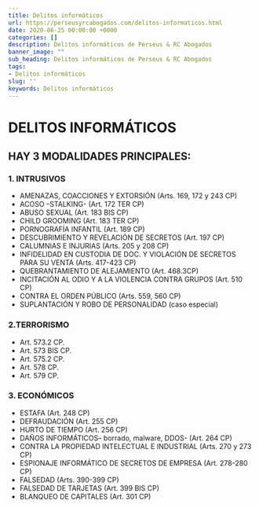 ```yaml
---
title: Delitos informáticos
url: https://perseusyrcabogados.com/delitos-informaticos.html
date: 2020-06-25 00:00:00 +0000
categories: []
description: Delitos informáticos de Perseus & RC Abogados
banner_image: ""
sub_heading: Delitos informáticos de Perseus & RC Abogados
tags:
- Delitos informáticos
slug: ''
keywords: Delitos informáticos
---
```


# DELITOS INFORMÁTICOS

## HAY 3 MODALIDADES PRINCIPALES:

### 1. INTRUSIVOS
- AMENAZAS, COACCIONES Y EXTORSIÓN (Arts. 169, 172 y 243 CP)
- ACOSO –STALKING- (Art. 172 TER CP)
- ABUSO SEXUAL (Art. 183 BIS CP)
- CHILD GROOMING (Art. 183 TER CP)
- PORNOGRAFÍA INFANTIL (Art. 189 CP)
- DESCUBRIMIENTO Y REVELACIÓN DE SECRETOS (Art. 197 CP)
- CALUMNIAS E INJURIAS (Arts. 205 y 208 CP)
- INFIDELIDAD EN CUSTODIA DE DOC. Y VIOLACIÓN DE SECRETOS PARA SU VENTA (Arts. 417-423 CP)
- QUEBRANTAMIENTO DE ALEJAMIENTO (Art. 468.3CP)
- INCITACIÓN AL ODIO Y A LA VIOLENCIA CONTRA GRUPOS (Art. 510 CP)
- CONTRA EL ORDEN PÚBLICO (Arts. 559, 560 CP)
- SUPLANTACIÓN Y ROBO DE PERSONALIDAD (caso especial)

### 2.TERRORISMO
- Art. 573.2 CP.
- Art. 573 BIS CP.
- Art. 575.2 CP.
- Art. 578 CP.
- Art. 579 CP.

### 3. ECONÓMICOS
- ESTAFA (Art. 248 CP)
- DEFRAUDACIÓN (Art. 255 CP)
- HURTO DE TIEMPO (Art. 256 CP)
- DAÑOS INFORMÁTICOS– borrado, malware, DDOS- (Art. 264 CP)
- CONTRA LA PROPIEDAD INTELECTUAL E INDUSTRIAL (Arts. 270 y 273 CP)
- ESPIONAJE INFORMÁTICO DE SECRETOS DE EMPRESA (Art. 278-280 CP)
- FALSEDAD (Arts. 390-399 CP)
- FALSEDAD DE TARJETAS (Art. 399 BIS CP)
- BLANQUEO DE CAPITALES (Art. 301 CP)
